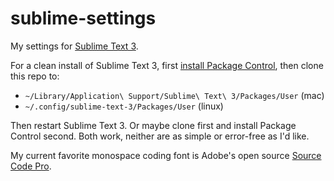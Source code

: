 sublime-settings
================

My settings for [Sublime Text 3][].

For a clean install of Sublime Text 3, first [install Package Control][], then clone this repo to:

* `~/Library/Application\ Support/Sublime\ Text\ 3/Packages/User` (mac)
* `~/.config/sublime-text-3/Packages/User` (linux) 

Then restart Sublime Text 3. Or maybe clone first and install Package Control second. Both work, neither are as simple or error-free as I'd like.

My current favorite monospace coding font is Adobe's open source [Source Code Pro][].



[sublime text 3]: http://www.sublimetext.com/3
[install package control]: http://sublime.wbond.net/installation
[source code pro]: https://github.com/adobe-fonts/source-code-pro

